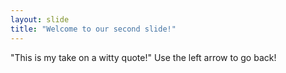 ```yaml
---
layout: slide
title: "Welcome to our second slide!"
---
```

"This is my take on a witty quote!"
Use the left arrow to go back!
